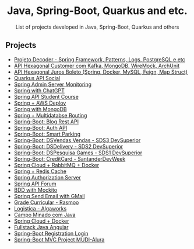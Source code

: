 

 <div align="center">
  <h1 align="center">Java, Spring-Boot, Quarkus and etc.</h1>
</div>
<p align="center">
   List of projects developed in Java, Spring-Boot, Quarkus and others
    <br />
 </p>

## Projects
- [Projeto Decoder - Spring Framework, Patterns, Logs, PostgreSQL e etc](https://github.com/carloscazelattojr/decoder)
- [API Hexagonal Customer com Kafka, MongoDB, WireMock, ArchUnit](https://github.com/carloscazelattojr/hexagonal-api-customer)
- [API Hexagonal Juros Boleto (Spring, Docker, MySQL, Feign, Map Struct)](https://github.com/carloscazelattojr/hexagonal-api-desafio)
- [Quarkus API Social](https://github.com/carloscazelattojr/quarkus-api-social)
- [Spring Admin Server Monitoring](https://github.com/carloscazelattojr/springboot-admin-server-monitoring)
- [Spring with ChatGPT](https://github.com/carloscazelattojr/spring-boot-chatgpt)
- [Spring API Student Course](https://github.com/carloscazelattojr/springboot-web-app-students)
- [Spring + AWS Deploy](https://github.com/carloscazelattojr/springboot-aws-deploy)
- [Spring with MongoDB](https://github.com/carloscazelattojr/spring-mongodb)
- [Spring + Multidatabse Routing](https://github.com/carloscazelattojr/multidatabase-routing)
- [Spring-Boot: Blog Rest API ](https://github.com/carloscazelattojr/springboot-blog-rest-api)
- [Spring-Boot: Auth API](https://github.com/carloscazelattojr/auth-api-java)
- [Spring-Boot: Smart Parking ](https://github.com/carloscazelattojr/smart-parking-java)
- [Spring-Boot: DSVendas Vendas - SDS3 DevSuperior](https://github.com/carloscazelattojr/projeto-sds3-java)
- [Spring-Boot: DSDelivery - SDS2 DevSuperior](https://github.com/carloscazelattojr/projeto-sds2-spring)
- [Spring-Boot: DSPesquisa Games - SDS1 DevSuperior](https://github.com/carloscazelattojr/projeto-sds3-java)
- [Spring-Boot: CreditCard - SantanderDevWeek ](https://github.com/carloscazelattojr/java-santander-dev-week-2023)
- [Spring Cloud + RabbitMQ + Docker](https://github.com/carloscazelattojr/spring-cloud-rabbitmq-docker)
- [Spring + Redis Cache](https://github.com/carloscazelattojr/spring-cache-redis)
- [Spring Authorization Server](https://github.com/carloscazelattojr/spring-authorization-server)
- [Spring API Forum](https://github.com/carloscazelattojr/springboot-api-rest-forum)
- [BDD with Mockito](https://github.com/carloscazelattojr/springboot-tests-BDDMockito)
- [Spring Send Email with GMail ](https://github.com/carloscazelattojr/springboot-send-email-gmail-java)
- [Grade Curricular - Rasmoo](https://github.com/carloscazelattojr/spring-boot-java-rasmoo)
- [Logistica - Algaworks](https://github.com/carloscazelattojr/springboot-Algaworks-Logistica)
- [Campo Minado com Java](https://github.com/carloscazelattojr/campo-minado-java)
- [Spring Cloud + Docker](https://github.com/carloscazelattojr/spring-cloud-docker)
- [Fullstack Java Angular](https://github.com/carloscazelattojr/fullstack-java-angular)
- [Spring-Boot Registration Login](https://github.com/carloscazelattojr/springboot-registration-login)
- [Spring-Boot MVC Project MUDI-Alura](https://github.com/carloscazelattojr/springboot-mvc-project-mudi)



